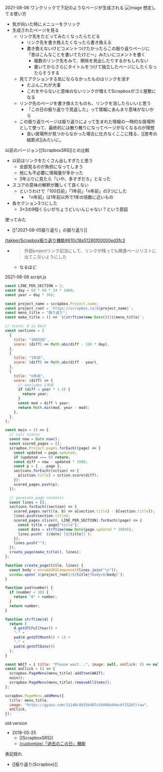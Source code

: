 
2021-08-06 ワンクリックで下記のようなページが生成される
![image](https://gyazo.com/5a863b3913690508695b5d0b210c2619/thumb/1000)
想定してる使い方
- 気が向いた時にメニューをクリック
- 生成されたページを見る
    - リンク先をたどってみたくなったらたどる
        - リンク先を書き換えたくなったら書き換える
        - 書き換えないけどコメントつけたかったらこの振り返りページに「昔はこんなことを書いてたけど〜」みたいにコメントを書く
            - 複数のリンク先をみて、関係を見出したりするかもしれない
            - 書いてからさらにタイトルをつけて独立したページにしたくなったらそうする
    - 見てアクションする気にならなかったものはリンクを消す
        - たぶんこれが大事
        - これをやらないと意味のないリンクが増えてScrapboxがゴミ屋敷になる
    - リンク先のページを書き換えたものも、リンクを消したらいいと思う
        - 「この日の振り返りで見返した」って情報にあんまり意味がないから
    - この振り返りページは振り返りによって生まれた情報の一時的な居場所として使って、最終的には散り散りになってページがなくなるのが理想
        - 良い居場所が見つからなかった場合に仕方なくここに残る、[[思考の結節点]]みたいに。

以前のバージョン[[ScrapboxSRS]]との比較
- 以前はリンクをたくさん出しすぎたと思う
    - 全部見るのが負担になってしまう
    - 他にも不必要に情報量が多かった
    - 3年ぶりに見たら「いや、多すぎだろ」となった
- スコアの意味の解釈が難しくて良くない
    - というわけで「100日前」「1年前」「n年前」の3つにした
        - 「n年前」は1年前以外で1年の倍数に近いもの
- 各セクション3つにした
    - 3×3の9個くらいがちょうどいいんじゃない？という意図

使ってみた
- [[「2021-08-05振り返り」の振り返り]]

[/takker/Scrapbox振り返り機能#610c18a51280f00000ed3fc3](https://scrapbox.io/takker/Scrapbox振り返り機能#610c18a51280f00000ed3fc3)
- > 外部projectリンク記法にして、リンクが残っても関連ページリストに出てこないようにした
    - なるほど

2021-08-06
script.js

```javascript
const LINE_PER_SECTION = 3;
const day = 60 * 60 * 24 * 1000;
const year = day * 365;

const project_name = scrapbox.Project.name;
const project_root = `https://scrapbox.io/${project_name}`;
const menu_title = "振り返り";
const make_title = () => `${strftime(new Date())}${menu_title}`;

// score: 0 is best
const sections = [
  {
    title: "100日前",
    score: (diff) => Math.abs(diff - 100 * day),
  },
  {
    title: "1年前",
    score: (diff) => Math.abs(diff - year),
  },
  {
    title: "n年前",
    score: (diff) => {
      // excludes 1年前
      if (diff < year * 1.5) {
        return year;
      }
      const mod = diff % year;
      return Math.min(mod, year - mod);
    },
  },
];

const main = () => {
  // calc scores
  const now = Date.now();
  const scored_pages = [];
  scrapbox.Project.pages.forEach((page) => {
    const updated = page.updated;
    if (updated === 0) return;
    const diff = now - updated * 1000;
    const p = { ...page };
    sections.forEach((sction) => {
      p[sction.title] = sction.score(diff);
    });
    scored_pages.push(p);
  });

  // generate page contents
  const lines = [];
  sections.forEach((section) => {
    scored_pages.sort((a, b) => a[section.title] - b[section.title]);
    lines.push(section.title);
    scored_pages.slice(0, LINE_PER_SECTION).forEach((page) => {
      const title = page["title"];
      const date = strftime(new Date(page.updated * 1000));
      lines.push(` ${date} [${title}]`);
    });
    lines.push("");
  });
  create_page(make_title(), lines);
};

function create_page(title, lines) {
  const body = encodeURIComponent(lines.join("\n"));
  window.open(`${project_root}/${title}?body=${body}`);
}

function pad(number) {
  if (number < 10) {
    return "0" + number;
  }
  return number;
}

function strftime(d) {
  return (
    d.getUTCFullYear() +
    "-" +
    pad(d.getUTCMonth() + 1) +
    "-" +
    pad(d.getUTCDate())
  );
}

const WAIT = { title: "Please wait...", image: null, onClick: () => null };
const onClick = () => {
  scrapbox.PageMenu(menu_title).addItem(WAIT);
  main();
  scrapbox.PageMenu(menu_title).removeAllItems();
};

scrapbox.PageMenu.addMenu({
  title: menu_title,
  image: "https://gyazo.com/11140c8b35b407c5d490a94ec6f2528f/raw",
  onClick,
});
```


old version
- 2018-05-25
    - [[ScrapboxSRS]]
    - [/customize/「過去のこの日」機能](https://scrapbox.io/customize/「過去のこの日」機能)

表記揺れ
- [[振り返り(Scrapbox)]]
